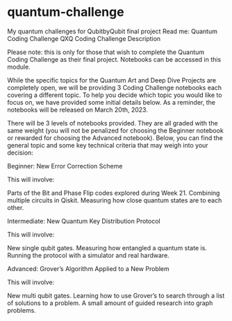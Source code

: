 # quantum-challenge
My quantum challenges for QubitbyQubit final project
Read me: Quantum Coding Challenge
QXQ Coding Challenge Description

Please note: this is only for those that wish to complete the Quantum Coding Challenge as their final project. Notebooks can be accessed in this module. 

 

While the specific topics for the Quantum Art and Deep Dive Projects are completely open, we will be providing 3 Coding Challenge notebooks each covering a different topic. To help you decide which topic you would like to focus on, we have provided some initial details below. As a reminder, the notebooks will be released on March 20th, 2023. 


There will be 3 levels of notebooks provided. They are all graded with the same weight (you will not be penalized for choosing the Beginner notebook or rewarded for choosing the Advanced notebook). Below, you can find the general topic and some key technical criteria that may weigh into your decision:


Beginner: New Error Correction Scheme

This will involve:

Parts of the Bit and Phase Flip codes explored during Week 21.
Combining multiple circuits in Qiskit.
Measuring how close quantum states are to each other.
 

Intermediate: New Quantum Key Distribution Protocol

This will involve:

New single qubit gates.
Measuring how entangled a quantum state is.
Running the protocol with a simulator and real hardware.
 

Advanced: Grover’s Algorithm Applied to a New Problem

This will involve:

New multi qubit gates.
Learning how to use Grover’s to search through a list of solutions to a problem.
A small amount of guided research into graph problems.
 
